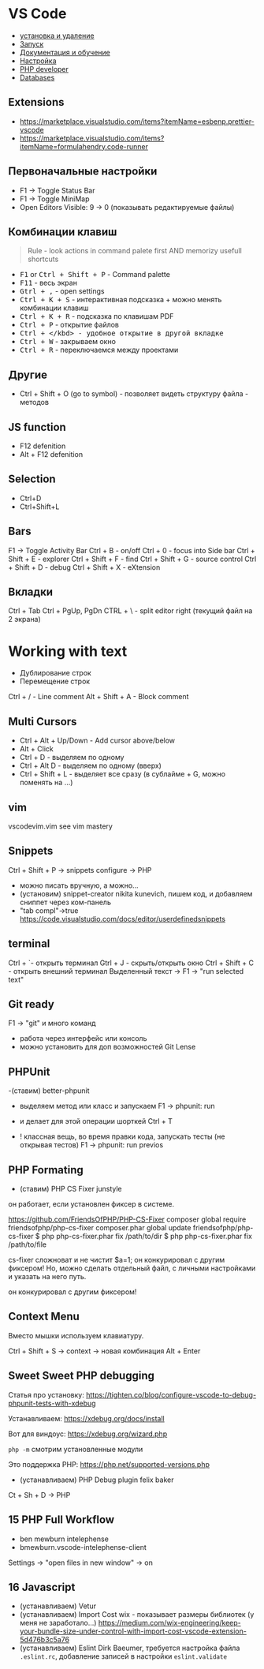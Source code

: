 # VS Code

- [установка и удаление](installation.md)
- [Запуск](start.md)
- [Документация и обучение](userguide.md)
- [Настройка](settings.md)
- [PHP developer](php.md)
- [Databases](db.md)

## Extensions
- https://marketplace.visualstudio.com/items?itemName=esbenp.prettier-vscode
- https://marketplace.visualstudio.com/items?itemName=formulahendry.code-runner

## Первоначальные настройки

- F1 -> Toggle Status Bar
- F1 -> Toggle MiniMap
- Open Editors Visible: 9 -> 0 (показывать редактируемые файлы)

## Комбинации клавиш

>Rule - look actions in command palete first AND memorizy usefull shortcuts

- <kbd>F1</kbd> or <kbd>Ctrl + Shift + P</kbd> - Command palette
- <kbd>F11</kbd> - весь экран
- <kbd>Gtrl + ,</kbd> - open settings
- <kbd>Ctrl + K + S</kbd> - интерактивная подсказка + можно менять комбинации клавиш
- <kbd>Ctrl + K + R</kbd> - подсказка по клавишам PDF
- <kbd>Ctrl + P</kbd> - открытие файлов
- <kbd>Ctrl + \</kbd> - удобное открытие в другой вкладке
- <kbd>Ctrl + W</kbd> - закрываем окно
- <kbd>Ctrl + R</kbd> - переключаемся между проектами

## Другие
- Ctrl + Shift + O (go to symbol) - позволяет видеть структуру файла - методов

## JS function
- F12 defenition
- Alt + F12 defenition

## Selection
- Ctrl+D
- Ctrl+Shift+L

## Bars
F1 -> Toggle Activity Bar
Ctrl + B - on/off
Ctrl + 0 - focus into Side bar
Ctrl + Shift + E - explorer
Ctrl + Shift + F - find
Ctrl + Shift + G - source control
Ctrl + Shift + D - debug
Ctrl + Shift + X - eXtension

## Вкладки

Ctrl + Tab
Ctrl + PgUp, PgDn
CTRL + \ - split editor right (текущий файл на 2 экрана)

# Working with text

- Дублирование строк
- Перемещение строк

Ctrl + / - Line comment
Alt + Shift + A - Block comment

## Multi Cursors

- Ctrl + Alt + Up/Down - Add cursor above/below
- Alt + Click
- Ctrl + D - выделяем по одному
- Ctrl + Alt D - выделяем по одному (вверх)
- Ctrl + Shift + L - выделяет все сразу (в сублайме + G, можно поменять на ...)

## vim

vscodevim.vim
see vim mastery

## Snippets

Ctrl + Shift + P -> snippets configure -> PHP

- можно писать вручную, а можно...
- (установим) snippet-creator nikita kunevich, пишем код, и добавляем сниппет через ком-панель
- "tab compl"->true
  https://code.visualstudio.com/docs/editor/userdefinedsnippets

## terminal

Ctrl + `- открыть терминал
Gtrl + J - скрыть/открыть окно
Ctrl + Shift + C - открыть внешний терминал
Выделенный текст -> F1 -> "run selected text"

## Git ready

F1 -> "git" и много команд

- работа через интерфейс или консоль
- можно установить для доп возможностей Git Lense

## PHPUnit

-(ставим) better-phpunit

- выделяем метод или класс и запускаем F1 -> phpunit: run
- и делает для этой операции шорткей Ctrl + T

- ! классная вещь, во время правки кода, запускать тесты (не открывая тестов) F1 -> phpunit: run previos

## PHP Formating

- (ставим) PHP CS Fixer junstyle

он работает, если установлен фиксер в системе.

https://github.com/FriendsOfPHP/PHP-CS-Fixer
composer global require friendsofphp/php-cs-fixer
composer.phar global update friendsofphp/php-cs-fixer
$ php php-cs-fixer.phar fix /path/to/dir
$ php php-cs-fixer.phar fix /path/to/file

cs-fixer сложноват и не чистит $a=1;
он конкурировал с другим фиксером!
Но, можно сделать отдельный файл, с личными настройками и указать на него путь.

он конкурировал с другим фиксером!

## Context Menu

Вместо мышки используем клавиатуру.

Ctrl + Shift + S -> context -> новая комбинация Alt + Enter

## Sweet Sweet PHP debugging

Статья про установку:
https://tighten.co/blog/configure-vscode-to-debug-phpunit-tests-with-xdebug

Устанавливаем:
https://xdebug.org/docs/install

Вот для виндоус:
https://xdebug.org/wizard.php

`php -m` смотрим установленные модули

Это поддержка PHP:
https://php.net/supported-versions.php

- (устанавливаем) PHP Debug plugin felix baker

Ct + Sh + D -> PHP

## 15 PHP Full Workflow

- ben mewburn intelephense
- bmewburn.vscode-intelephense-client

Settings -> "open files in new window" -> on

## 16 Javascript

- (устанавливаем) Vetur
- (устанавливаем) Import Cost wix - показывает размеры библиотек (у меня не заработало...)
https://medium.com/wix-engineering/keep-your-bundle-size-under-control-with-import-cost-vscode-extension-5d476b3c5a76
- (устанавливаем) Eslint Dirk Baeumer, требуется настройка файла `.eslint.rc`, добавление записей в настройки `eslint.validate`
